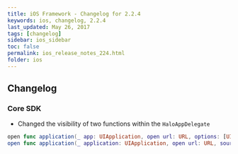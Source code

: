 ```yaml
---
title: iOS Framework - Changelog for 2.2.4
keywords: ios, changelog, 2.2.4
last_updated: May 26, 2017
tags: [changelog]
sidebar: ios_sidebar
toc: false
permalink: ios_release_notes_224.html
folder: ios
---
```


## Changelog

### Core SDK

* Changed the visibility of two functions within the `HaloAppDelegate` 
```swift
open func application(_ app: UIApplication, open url: URL, options: [UIApplicationOpenURLOptionsKey : Any] = [:]) -> Bool
open func application(_ application: UIApplication, open url: URL, sourceApplication: String?, annotation: Any) -> Bool
```